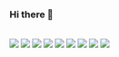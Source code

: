 ### Hi there 👋
<br>
<img src="https://img.shields.io/badge/SAS-blue?style=flat-square&logo=data:image/svg+xml,https://upload.wikimedia.org/wikipedia/commons/1/10/SAS_logo_horiz.svg&logoColor=white"/>
<img src="https://img.shields.io/badge/Docker-blue?style=flat-square&logo=docker&logoColor=white"/>
<img src="https://img.shields.io/badge/Python-blue?style=flat-square&logo=python&logoColor=white"/>
<img src="https://img.shields.io/badge/Django-blue?style=flat-square&logo=django&logoColor=white"/>
<img src="https://img.shields.io/badge/PostgreSQL-blue?style=flat-square&logo=postgresql&logoColor=white"/>
<img src="https://img.shields.io/badge/SAS-blue?style=flat-square&logo=sas&logoColor=white"/>
<img src="https://img.shields.io/badge/MLflow-blue?style=flat-square&logo=mlflow&logoColor=white"/>
<img src="https://img.shields.io/badge/Grafana-blue?style=flat-square&logo=grafana&logoColor=white"/>
<img src="https://img.shields.io/badge/NGINX-blue?style=flat-square&logo=nginx&logoColor=white"/>


<!--
**utlim/utlim** is a ✨ _special_ ✨ repository because its `README.md` (this file) appears on your GitHub profile.

Here are some ideas to get you started:

- 🔭 I’m currently working on ...
- 🌱 I’m currently learning ...
- 👯 I’m looking to collaborate on ...
- 🤔 I’m looking for help with ...
- 💬 Ask me about ...
- 📫 How to reach me: ...
- 😄 Pronouns: ...
- ⚡ Fun fact: ...
-->
